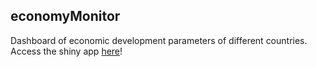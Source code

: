 ## economyMonitor
Dashboard of economic development parameters of different countries.  
Access the shiny app [here](https://mr-hn.shinyapps.io/global-economic-monitor/)!